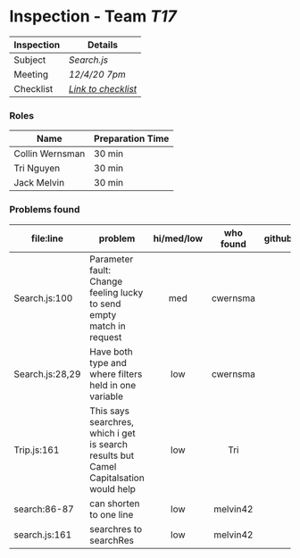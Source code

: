 # Inspection - Team *T17* 
 
| Inspection | Details |
| ----- | ----- |
| Subject | *Search.js* |
| Meeting | *12/4/20 7pm* |
| Checklist | *[Link to checklist](checklist.md)* |

### Roles

| Name | Preparation Time |
| ---- | ---- |
| Collin Wernsman | 30 min |
| Tri Nguyen | 30 min |
| Jack Melvin | 30 min |

### Problems found

| file:line | problem | hi/med/low | who found | github#  |
| --- | --- | :---: | :---: | --- |
| Search.js:100 | Parameter fault: Change feeling lucky to send empty match in request | med | cwernsma |  |
| Search.js:28,29 | Have both type and where filters held in one variable | low | cwernsma |  |
| Trip.js:161 | This says searchres, which i get is search results but Camel Capitalsation would help | low | Tri |  |
| search:86-87 | can shorten to one line | low | melvin42 |  |
| search.js:161 | searchres to searchRes | low | melvin42 |  |
